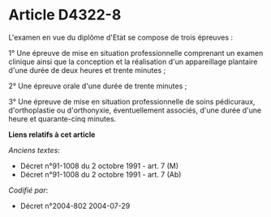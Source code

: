 # Article D4322-8

L'examen en vue du diplôme d'Etat se compose de trois épreuves :

1° Une épreuve de mise en situation professionnelle comprenant un examen clinique ainsi que la conception et la réalisation
d'un appareillage plantaire d'une durée de deux heures et trente minutes ;

2° Une épreuve orale d'une durée de trente minutes ;

3° Une épreuve de mise en situation professionnelle de soins pédicuraux, d'orthoplastie ou d'orthonyxie, éventuellement
associés, d'une durée d'une heure et quarante-cinq minutes.

**Liens relatifs à cet article**

_Anciens textes_:

  - Décret n°91-1008 du 2 octobre 1991 - art. 7 (M)
  - Décret n°91-1008 du 2 octobre 1991 - art. 7 (Ab)

_Codifié par_:

  - Décret n°2004-802 2004-07-29
